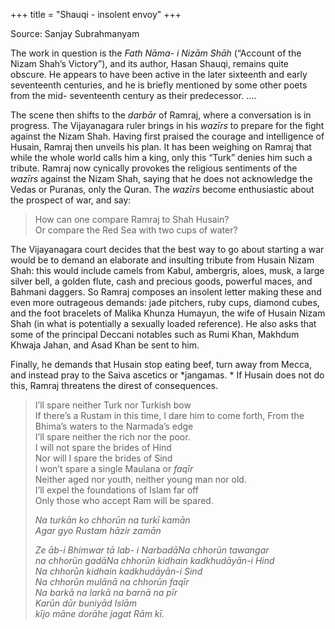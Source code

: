 +++
title = "Shauqi - insolent envoy"
+++

Source: Sanjay Subrahmanyam

The work in question is the *Fath Nāma- i Nizām Shāh* \(“Account of the Nizam Shah’s Victory”\), and its author, Hasan Shauqi, remains quite obscure. He appears to have been active in the later sixteenth and early seventeenth centuries, and he is briefly mentioned by some other poets from the mid- seventeenth century as their predecessor. ....

The scene then shifts to the *darbār* of Ramraj, where a conversation is in progress. The Vijayanagara ruler brings in his *wazīrs* to prepare for the fight against the Nizam Shah. Having first praised the courage and intelligence of Husain, Ramraj then unveils his plan. It has been weighing on Ramraj that while the whole world calls him a king, only this “Turk” denies him such a tribute. Ramraj now cynically provokes the religious sentiments of the *wazīrs* against the Nizam Shah, saying that he does not acknowledge the Vedas or Puranas, only the Quran. The *wazīrs* become enthusiastic about the prospect of war, and say:

> How can one compare Ramraj to Shah Husain?  
> Or compare the Red Sea with two cups of water? 

The Vijayanagara court decides that the best way to go about starting a war would be to demand an elaborate and insulting tribute from Husain Nizam Shah: this would include camels from Kabul, ambergris, aloes, musk, a large silver bell, a golden flute, cash and precious goods, powerful maces, and Bahmani daggers. So Ramraj composes an insolent letter making these and even more outrageous demands: jade pitchers, ruby cups, diamond cubes, and the foot bracelets of Malika Khunza Humayun, the wife of Husain Nizam Shah \(in what is potentially a sexually loaded reference\). He also asks that some of the principal Deccani notables such as Rumi Khan, Makhdum Khwaja Jahan, and Asad Khan be sent to him.

Finally, he demands that Husain stop eating beef, turn away from Mecca, and instead pray to the Saiva ascetics or *jangamas. * If Husain does not do this, Ramraj threatens the direst of consequences. 

> I’ll spare neither Turk nor Turkish bow  
> If there’s a Rustam in this time, I dare him to come forth, From the Bhima’s waters to the Narmada’s edge  
> I’ll spare neither the rich nor the poor.  
> I will not spare the brides of Hind   
> Nor will I spare the brides of Sind  
> I won’t spare a single Maulana or *faqīr*  
> Neither aged nor youth, neither young man nor old.  
> I’ll expel the foundations of Islam far off  
> Only those who accept Ram will be spared.  
>
> *Na turkān ko chhorūn na turkī kamān*  
> *Agar gyo Rustam hāzir zamān*
>
> *Ze āb-i Bhimwar tā lab- i NarbadāNa chhorūn tawangar  
> na chhorūn gadāNa chhorūn kidhain kadkhudāyān-i Hind*  
> *Na chhorūn kidhain kadkhudāyān-i Sind*  
> *Na chhorūn mulānā na chhorūn faqīr*  
> *Na barkā na larkā na barnā na pīr*  
> *Karūn dūr buniyād Islām  
> kījo māne dorāhe jagat Rām kī.*
